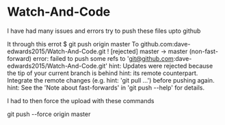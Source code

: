 # Watch-And-Code

I have had many issues and errors try to push these files upto github

It through this errot 
$ git push origin master
To github.com:dave-edwards2015/Watch-And-Code.git
 ! [rejected]        master -> master (non-fast-forward)
error: failed to push some refs to 'git@github.com:dave-edwards2015/Watch-And-Code.git'
hint: Updates were rejected because the tip of your current branch is behind
hint: its remote counterpart. Integrate the remote changes (e.g.
hint: 'git pull ...') before pushing again.
hint: See the 'Note about fast-forwards' in 'git push --help' for details.

I had to then force the upload with these commands

git push --force origin master
